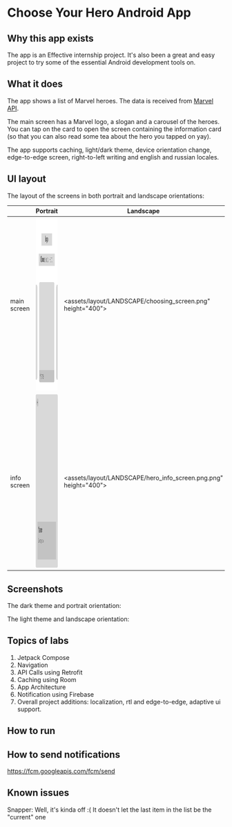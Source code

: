 # Choose Your Hero Android App

## Why this app exists

The app is an Effective internship project.
It's also been a great and easy project to try some of the essential Android development tools on.

## What it does

The app shows a list of Marvel heroes. The data is received from [Marvel API](https://developer.marvel.com/docs#!/public/getCreatorCollection_get_0).

The main screen has a Marvel logo, a slogan and a carousel of the heroes. You can tap on the card to open the screen containing the information card (so that you can also read some tea about the hero you tapped on yay).

The app supports caching, light/dark theme, device orientation change, edge-to-edge screen, right-to-left writing and english and russian locales.

## UI layout

The layout of the screens in both portrait and landscape orientations:

|             | Portrait                                                              | Landscape                                                        |
|-------------|-----------------------------------------------------------------------|------------------------------------------------------------------|
| main screen | <img src="assets/layout/PORTRAIT/choosing_screen.png" height="400">   | <assets/layout/LANDSCAPE/choosing_screen.png" height="400">      |
| info screen | <img src="assets/layout/PORTRAIT/hero_ info_screen.png" height="400"> | <assets/layout/LANDSCAPE/hero_info_screen.png.png" height="400"> |                                                                       |

## Screenshots

The dark theme and portrait orientation:

The light theme and landscape orientation:

## Topics of labs

1. Jetpack Compose
2. Navigation
3. API Calls using Retrofit
4. Caching using Room
5. App Architecture
6. Notification using Firebase
7. Overall project additions: localization, rtl and edge-to-edge, adaptive ui support.

## How to run

## How to send notifications

https://fcm.googleapis.com/fcm/send

## Known issues

Snapper: Well, it's kinda off :( It doesn't let the last item in the list be the "current" one

